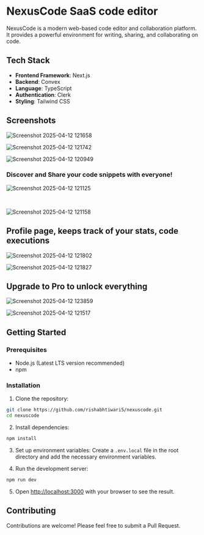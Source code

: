 # NexusCode SaaS code editor

NexusCode is a modern web-based code editor and collaboration platform. It provides a powerful environment for writing, sharing, and collaborating on code.

## Tech Stack

- **Frontend Framework**: Next.js
- **Backend**: Convex
- **Language**: TypeScript
- **Authentication**: Clerk
- **Styling**: Tailwind CSS

## Screenshots

![Screenshot 2025-04-12 121658](https://github.com/user-attachments/assets/c02b02ad-b9a0-4b89-b1a6-a1ca06c3915e)

![Screenshot 2025-04-12 121742](https://github.com/user-attachments/assets/f88b0671-a753-435b-8c71-a20c2745828d)

![Screenshot 2025-04-12 120949](https://github.com/user-attachments/assets/5df806a1-bb3e-4f7d-b905-4b47db276e53)



### Discover and Share your code snippets with everyone!
![Screenshot 2025-04-12 121125](https://github.com/user-attachments/assets/1a0840b2-dce8-46ce-bf8c-ee377cb2b550)

<br>

![Screenshot 2025-04-12 121158](https://github.com/user-attachments/assets/6028b0e1-0dc2-4af6-96d8-e9b685f732f3)


## Profile page, keeps track of your stats, code executions

![Screenshot 2025-04-12 121802](https://github.com/user-attachments/assets/c4b56dca-0957-4269-9a8e-87ce8fe7c5d2)

![Screenshot 2025-04-12 121827](https://github.com/user-attachments/assets/b56f5ffd-f43f-4d90-af80-289b9bb7f490)

## Upgrade to Pro to unlock everything

![Screenshot 2025-04-12 123859](https://github.com/user-attachments/assets/15fc4b9e-b2d7-437c-b7f4-589c38e1e461)

![Screenshot 2025-04-12 121517](https://github.com/user-attachments/assets/39c5a0f2-16db-4cae-b3d4-0986185c2aba)



## Getting Started

### Prerequisites

- Node.js (Latest LTS version recommended)
- npm

### Installation

1. Clone the repository:
```bash
git clone https://github.com/rishabhtiwari5/nexuscode.git
cd nexuscode
```

2. Install dependencies:
```bash
npm install
```

3. Set up environment variables:
Create a `.env.local` file in the root directory and add the necessary environment variables.

4. Run the development server:
```bash
npm run dev
```

5. Open [http://localhost:3000](http://localhost:3000) with your browser to see the result.

## Contributing

Contributions are welcome! Please feel free to submit a Pull Request.
